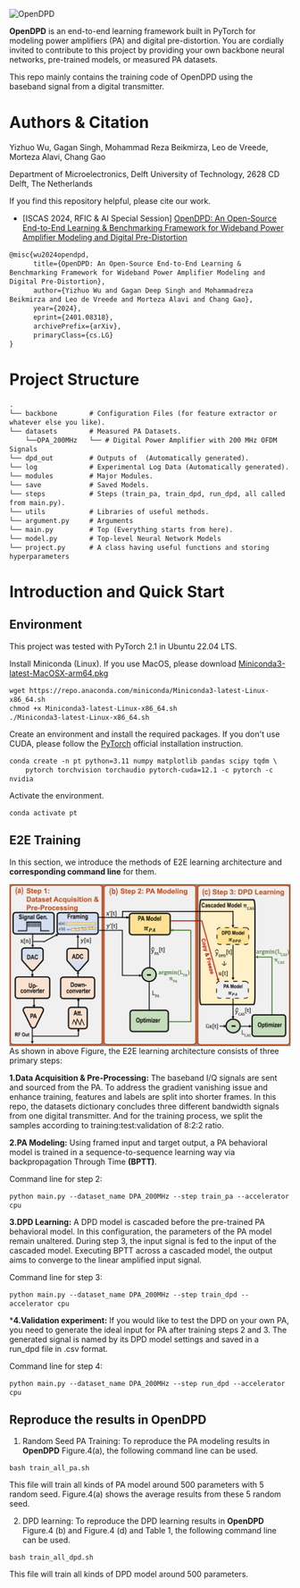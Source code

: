 
![OpenDPD](https://github.com/lab-emi/OpenDPD/assets/90694322/85aeba7c-a9f3-423d-b4ed-9b8efed09b33)



**OpenDPD** is an end-to-end learning framework built in PyTorch for modeling power amplifiers (PA) and digital pre-distortion. You are cordially invited to contribute to this project by providing your own backbone neural networks, pre-trained models, or measured PA datasets.

This repo mainly contains the training code of OpenDPD using the baseband signal from a digital transmitter.

# Authors & Citation

Yizhuo Wu, Gagan Singh, Mohammad Reza Beikmirza, Leo de Vreede, Morteza Alavi, Chang Gao

Department of Microelectronics, Delft University of Technology, 2628 CD Delft, The Netherlands 

If you find this repository helpful, please cite our work.
- [ISCAS 2024, RFIC & AI Special Session] [OpenDPD: An Open-Source End-to-End Learning & Benchmarking Framework for Wideband Power Amplifier Modeling and Digital Pre-Distortion](https://arxiv.org/abs/2401.08318)
```
@misc{wu2024opendpd,
      title={OpenDPD: An Open-Source End-to-End Learning & Benchmarking Framework for Wideband Power Amplifier Modeling and Digital Pre-Distortion}, 
      author={Yizhuo Wu and Gagan Deep Singh and Mohammadreza Beikmirza and Leo de Vreede and Morteza Alavi and Chang Gao},
      year={2024},
      eprint={2401.08318},
      archivePrefix={arXiv},
      primaryClass={cs.LG}
}
```
# Project Structure
```
.
└── backbone        # Configuration Files (for feature extractor or whatever else you like).
└── datasets        # Measured PA Datasets.
    └──DPA_200MHz   └── # Digital Power Amplifier with 200 MHz OFDM Signals
└── dpd_out         # Outputs of  (Automatically generated).
└── log             # Experimental Log Data (Automatically generated).
└── modules         # Major Modules.
└── save            # Saved Models.
└── steps           # Steps (train_pa, train_dpd, run_dpd, all called from main.py).
└── utils           # Libraries of useful methods.
└── argument.py     # Arguments
└── main.py         # Top (Everything starts from here).
└── model.py        # Top-level Neural Network Models
└── project.py      # A class having useful functions and storing hyperparameters

```

# Introduction and Quick Start

## Environment
This project was tested with PyTorch 2.1 in Ubuntu 22.04 LTS.

Install Miniconda (Linux). If you use MacOS, please download [Miniconda3-latest-MacOSX-arm64.pkg](https://repo.anaconda.com/miniconda/Miniconda3-latest-MacOSX-arm64.sh)
```
wget https://repo.anaconda.com/miniconda/Miniconda3-latest-Linux-x86_64.sh
chmod +x Miniconda3-latest-Linux-x86_64.sh
./Miniconda3-latest-Linux-x86_64.sh
```
Create an environment and install the required packages. If you don't use CUDA, please follow the [PyTorch](https://pytorch.org/) official installation instruction.
```
conda create -n pt python=3.11 numpy matplotlib pandas scipy tqdm \
    pytorch torchvision torchaudio pytorch-cuda=12.1 -c pytorch -c nvidia
```
Activate the environment.
```
conda activate pt
```

## E2E Training
In this section, we introduce the methods of E2E learning architecture and **corresponding command line** for them.

<img style="float: left" src="OpenDPD.png" alt="drawing"/> 

As shown in above Figure, the E2E learning architecture consists of three primary steps:

**1.Data Acquisition & Pre-Processing:** The baseband I/Q signals are sent and sourced from the PA. To address the gradient vanishing issue and enhance training, features and labels are split into shorter frames. In this repo, the datasets dictionary concludes three different bandwidth signals from one digital transmitter. And for the training process, we split the samples according to training:test:validation of 8:2:2 ratio.

**2.PA Modeling:** Using framed input and target output, a PA behavioral model is trained in a sequence-to-sequence learning way via backpropagation Through Time **(BPTT)**. 

Command line for step 2:
```
python main.py --dataset_name DPA_200MHz --step train_pa --accelerator cpu
```

**3.DPD Learning:** A DPD model is cascaded before the pre-trained PA behavioral model. In this configuration, the parameters of the PA model remain unaltered. During step 3, the input signal is fed to the input of the cascaded model. Executing BPTT across a cascaded model, the output aims to converge to the linear amplified input signal.

Command line for step 3:
```
python main.py --dataset_name DPA_200MHz --step train_dpd --accelerator cpu
```
***4.Validation experiment:** If you would like to test the DPD on your own PA, you need to generate the ideal input for PA after training steps 2 and 3. The generated signal is named by its DPD model settings and saved in a run_dpd file in .csv format.

Command line for step 4:
```
python main.py --dataset_name DPA_200MHz --step run_dpd --accelerator cpu
```

## Reproduce the results in OpenDPD

1. Random Seed PA Training: To reproduce the PA modeling results in **OpenDPD** Figure.4(a), the following command line can be used.
```
bash train_all_pa.sh
```
This file will train all kinds of PA model around 500 parameters with 5 random seed. Figure.4(a) shows the average results from these 5 random seed.

2. DPD learning: To reproduce the DPD learning results in **OpenDPD** Figure.4 (b) and Figure.4 (d) and Table 1, the following command line can be used.
```
bash train_all_dpd.sh
```
This file will train all kinds of DPD model around 500 parameters.


